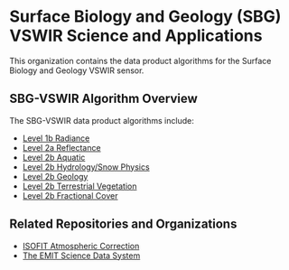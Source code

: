 # Surface Biology and Geology (SBG) VSWIR Science and Applications

This organization contains the data product algorithms for the Surface Biology and Geology VSWIR sensor.

## SBG-VSWIR Algorithm Overview

The SBG-VSWIR data product algorithms include:
- [Level 1b Radiance](https://github.com/sbg-vswir/sbg-vswir-l1b-radiance)
- [Level 2a Reflectance](https://github.com/sbg-vswir/sbg-vswir-l2a-reflectance)
- [Level 2b Aquatic](https://github.com/sbg-vswir/sbg-vswir-l2b-aquatic)
- [Level 2b Hydrology/Snow Physics](https://github.com/sbg-vswir/sbg-vswir-l2b-hydrology-snow-physics)
- [Level 2b Geology](https://github.com/sbg-vswir/sbg-vswir-l2b-geology)
- [Level 2b Terrestrial Vegetation](https://github.com/sbg-vswir/sbg-vswir-l2b-terrestrial-veg)
- [Level 2b Fractional Cover](https://github.com/sbg-vswir/sbg-vswir-l2b-cover/blob/main/README.md)


## Related Repositories and Organizations
- [ISOFIT Atmospheric Correction](https://github.com/isofit/isofit)
- [The EMIT Science Data System](https://github.com/emit-sds)

